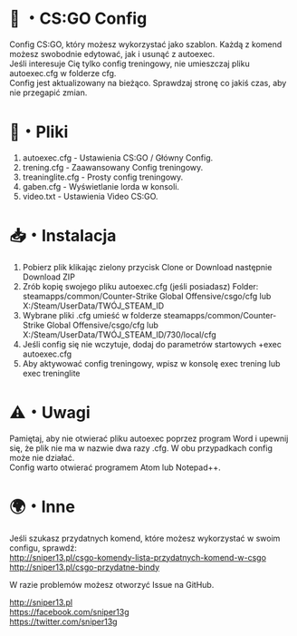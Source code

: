 # 🔫 ・CS:GO Config
Config CS:GO, który możesz wykorzystać jako szablon. Każdą z komend możesz swobodnie edytować, jak i usunąć z autoexec.  
Jeśli interesuje Cię tylko config treningowy, nie umieszczaj pliku autoexec.cfg w folderze cfg.  
Config jest aktualizowany na bieżąco. Sprawdzaj stronę co jakiś czas, aby nie przegapić zmian.

# 📃・Pliki
1. autoexec.cfg - Ustawienia CS:GO / Główny Config.
2. trening.cfg - Zaawansowany Config treningowy.
3. treaninglite.cfg - Prosty config treningowy.
4. gaben.cfg - Wyświetlanie lorda w konsoli.
5. video.txt - Ustawienia Video CS:GO.

# 📥・Instalacja
1. Pobierz plik klikając zielony przycisk Clone or Download następnie Download ZIP
2. Zrób kopię swojego pliku autoexec.cfg (jeśli posiadasz) Folder: steamapps/common/Counter-Strike Global Offensive/csgo/cfg lub X:/Steam/UserData/TWÓJ_STEAM_ID
3. Wybrane pliki .cfg umieść w folderze steamapps/common/Counter-Strike Global Offensive/csgo/cfg lub X:/Steam/UserData/TWÓJ_STEAM_ID/730/local/cfg
4. Jeśli config się nie wczytuje, dodaj do parametrów startowych +exec autoexec.cfg
5. Aby aktywować config treningowy, wpisz w konsolę exec trening lub exec treninglite

# ⚠️・Uwagi
Pamiętaj, aby nie otwierać pliku autoexec poprzez program Word i upewnij się, że plik nie ma w nazwie dwa razy .cfg. W obu przypadkach config może nie działać.  
Config warto otwierać programem Atom lub Notepad++.

# 🌍・Inne
Jeśli szukasz przydatnych komend, które możesz wykorzystać w swoim configu, sprawdź:  
http://sniper13.pl/csgo-komendy-lista-przydatnych-komend-w-csgo  
http://sniper13.pl/csgo-przydatne-bindy

W razie problemów możesz otworzyć Issue na GitHub.

http://sniper13.pl  
https://facebook.com/sniper13g  
https://twitter.com/sniper13g